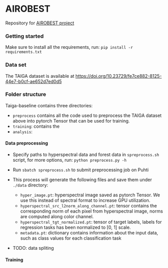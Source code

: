 # AIROBEST
Repository for [AIROBEST project](https://sensillence.github.io/AIROBEST/)

### Getting started
Make sure to install all the requirements, run: `pip install -r requirements.txt`

### Data set
The TAIGA dataset is available at https://doi.org/10.23729/fe7ce882-8125-44e7-b0cf-ae652d7ed0d5

### Folder structure
Taiga-baseline contains three directories:
- `preprocess` contains all the code used to preprocess the TAIGA dataset above into pytorch Tensor that can be used for training. 
- `training`: contains the 
- `analysis`:

#### Data preprocessing
- Specify paths to hyperspectral data and forest data in `spreprocess.sh` script, for more options, run: `python preprocess.py -h`
- Run `sbatch spreprocess.sh` to submit preprocessing job on Puhti
- This process will generate the following files and save them under `./data` directory:
    * `hyper_image.pt`: hyperspectral image saved as pytorch Tensor. We use this instead of spectral format to increase GPU utilization.
    * `hyperspectral_src_l2norm_along_channel.pt`: tensor contains the corresponding norm of each pixel from hyperspectral image, norms are computed along color channel.
    * `hyperspectral_tgt_normalized.pt`: tensor of target labels, labels for regression tasks has been normalized to [0, 1] scale.
    * `metadata.pt`: dictionary contains information about the input data, such as class values for each classification task

- TODO: data spliting



#### Training
